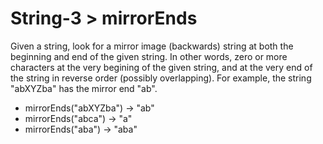 # String-3 > mirrorEnds

Given a string, look for a mirror image (backwards) string at both the beginning and end of the given string. In other words, zero or more characters at the very begining of the given string, and at the very end of the string in reverse order (possibly overlapping). For example, the string "abXYZba" has the mirror end "ab".

- mirrorEnds("abXYZba") → "ab"
- mirrorEnds("abca") → "a"
- mirrorEnds("aba") → "aba"